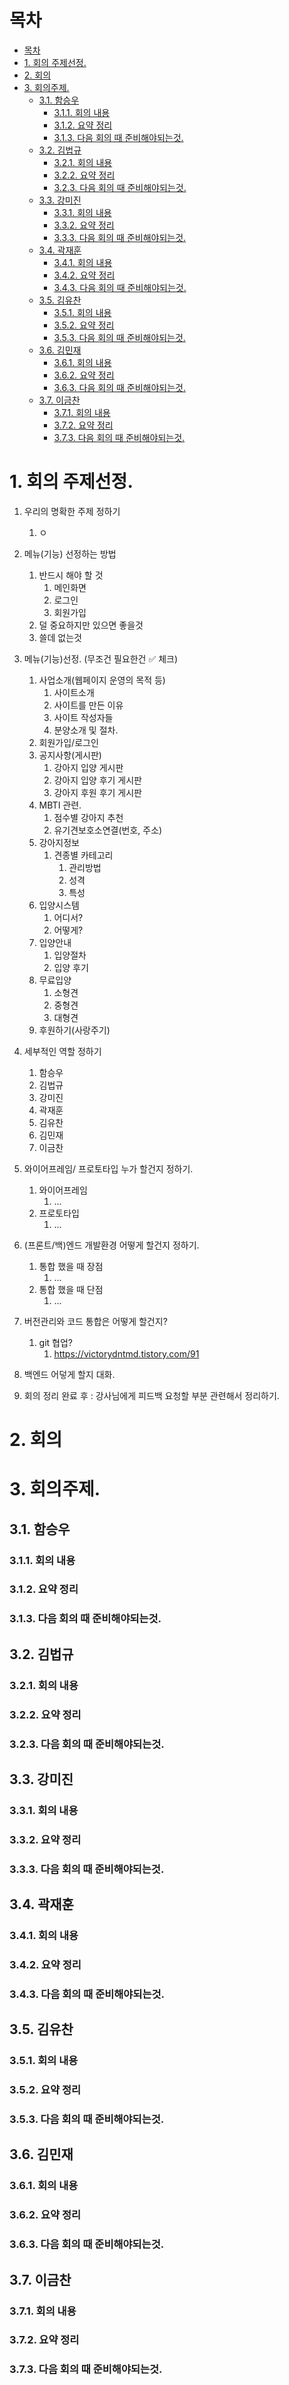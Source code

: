 # 목차

- [목차](#목차)
- [1. 회의 주제선정.](#1-회의-주제선정)
- [2. 회의](#2-회의)
- [3. 회의주제.](#3-회의주제)
  - [3.1. 함승우](#31-함승우)
    - [3.1.1. 회의 내용](#311-회의-내용)
    - [3.1.2. 요약 정리](#312-요약-정리)
    - [3.1.3. 다음 회의 때 준비해야되는것.](#313-다음-회의-때-준비해야되는것)
  - [3.2. 김법규](#32-김법규)
    - [3.2.1. 회의 내용](#321-회의-내용)
    - [3.2.2. 요약 정리](#322-요약-정리)
    - [3.2.3. 다음 회의 때 준비해야되는것.](#323-다음-회의-때-준비해야되는것)
  - [3.3. 강미진](#33-강미진)
    - [3.3.1. 회의 내용](#331-회의-내용)
    - [3.3.2. 요약 정리](#332-요약-정리)
    - [3.3.3. 다음 회의 때 준비해야되는것.](#333-다음-회의-때-준비해야되는것)
  - [3.4. 곽재훈](#34-곽재훈)
    - [3.4.1. 회의 내용](#341-회의-내용)
    - [3.4.2. 요약 정리](#342-요약-정리)
    - [3.4.3. 다음 회의 때 준비해야되는것.](#343-다음-회의-때-준비해야되는것)
  - [3.5. 김유찬](#35-김유찬)
    - [3.5.1. 회의 내용](#351-회의-내용)
    - [3.5.2. 요약 정리](#352-요약-정리)
    - [3.5.3. 다음 회의 때 준비해야되는것.](#353-다음-회의-때-준비해야되는것)
  - [3.6. 김민재](#36-김민재)
    - [3.6.1. 회의 내용](#361-회의-내용)
    - [3.6.2. 요약 정리](#362-요약-정리)
    - [3.6.3. 다음 회의 때 준비해야되는것.](#363-다음-회의-때-준비해야되는것)
  - [3.7. 이금찬](#37-이금찬)
    - [3.7.1. 회의 내용](#371-회의-내용)
    - [3.7.2. 요약 정리](#372-요약-정리)
    - [3.7.3. 다음 회의 때 준비해야되는것.](#373-다음-회의-때-준비해야되는것)

# 1. 회의 주제선정.

1. 우리의 명확한 주제 정하기
   1. ㅇ

2. 메뉴(기능) 선정하는 방법
   1. 반드시 해야 할 것
      1. 메인화면
      2. 로그인
      3. 회원가입
   2. 덜 중요하지만 있으면 좋을것
   3. 쓸데 없는것

3. 메뉴(기능)선정. (무조건 필요한건 ✅ 체크)
   1. 사업소개(웹페이지 운영의 목적 등)
      1. 사이트소개
      2. 사이트를 만든 이유
      3. 사이트 작성자들
      4. 분양소개 및 절차.
   2. 회원가입/로그인
   3. 공지사항(게시판)
      1. 강아지 입양 게시판
      2. 강아지 입양 후기 게시판
      3. 강아지 후원 후기 게시판
   4. MBTI 관련.
      1. 점수별 강아지 추천
      2. 유기견보호소연결(번호, 주소)
   5. 강아지정보
      1. 견종별 카테고리
         1. 관리방법
         2. 성격
         3. 특성
   6. 입양시스템
      1. 어디서?
      2. 어떻게?
   7. 입양안내
      1. 입양절차
      2. 입양 후기
   8. 무료입양
      1. 소형견
      2. 중형견
      3. 대형견
   9.  후원하기(사랑주기)
4. 세부적인 역할 정하기
   1. 함승우
   2. 김법규
   3. 강미진
   4. 곽재훈
   5. 김유찬
   6. 김민재
   7. 이금찬
5. 와이어프레임/ 프로토타입 누가 할건지 정하기.
   1. 와이어프레임
      1. ...
   2. 프로토타입
      1. ...

6. (프론트/백)엔드 개발환경 어떻게 할건지 정하기.
   1. 통합 했을 때 장점
      1. ...
   2. 통합 했을 때 단점
      1. ...

7. 버전관리와 코드 통합은 어떻게 할건지?
   1. git 협업?
      1. https://victorydntmd.tistory.com/91

8. 백엔드 어덯게 할지 대화.

9.  회의 정리 완료 후 : 강사님에게 피드백 요청할 부분 관련해서 정리하기.



# 2. 회의

# 3. 회의주제.

## 3.1. 함승우

### 3.1.1. 회의 내용

### 3.1.2. 요약 정리

### 3.1.3. 다음 회의 때 준비해야되는것.

## 3.2. 김법규

### 3.2.1. 회의 내용

### 3.2.2. 요약 정리

### 3.2.3. 다음 회의 때 준비해야되는것.

## 3.3. 강미진

### 3.3.1. 회의 내용

### 3.3.2. 요약 정리

### 3.3.3. 다음 회의 때 준비해야되는것.

## 3.4. 곽재훈

### 3.4.1. 회의 내용

### 3.4.2. 요약 정리

### 3.4.3. 다음 회의 때 준비해야되는것.

## 3.5. 김유찬

### 3.5.1. 회의 내용

### 3.5.2. 요약 정리

### 3.5.3. 다음 회의 때 준비해야되는것.

## 3.6. 김민재

### 3.6.1. 회의 내용

### 3.6.2. 요약 정리

### 3.6.3. 다음 회의 때 준비해야되는것.

## 3.7. 이금찬 

### 3.7.1. 회의 내용

### 3.7.2. 요약 정리

### 3.7.3. 다음 회의 때 준비해야되는것.